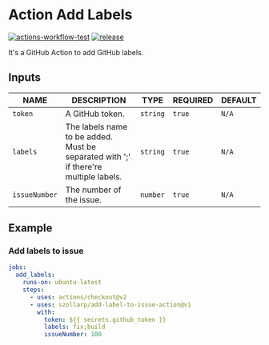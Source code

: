 # Action Add Labels

[![actions-workflow-test][actions-workflow-test-badge]][actions-workflow-test]
[![release][release-badge]][release]

It's a GitHub Action to add GitHub labels.

## Inputs

|      NAME      |                                           DESCRIPTION                                           |   TYPE   | REQUIRED |                                     DEFAULT                                     |
| -------------- | ----------------------------------------------------------------------------------------------- | -------- | -------- | ------------------------------------------------------------------------------- |
| `token` | A GitHub token.                                                                                 | `string` | `true`   | `N/A`                                                                           |
| `labels`       | The labels name to be added. Must be separated with ';' if there're multiple labels. | `string` | `true`   | `N/A`                                                                           |
| `issueNumber`       | The number of the issue.                                                        | `number` | `true`  | `N/A`


## Example

### Add labels to issue

```yaml
jobs:
  add_labels:
    runs-on: ubuntu-latest
    steps:
      - uses: actions/checkout@v2
      - uses: szollarp/add-label-to-issue-action@v1
        with:
          token: ${{ secrets.github_token }}
          labels: fix;build
          issueNumber: 100
```

<!-- badge links -->

[actions-workflow-test]: https://github.com/szollarp/add-label-to-issue-action/actions?query=workflow%3Aunits-test
[actions-workflow-test-badge]: https://img.shields.io/github/workflow/status/szollarp/add-label-to-issue-action/units-test?label=Test&style=for-the-badge&logo=github

[release]: https://github.com/szollarp/add-label-to-issue-action/releases
[release-badge]: https://img.shields.io/github/v/release/szollarp/add-label-to-issue-action?style=for-the-badge&logo=github

